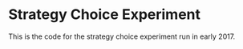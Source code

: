 # Strategy Choice Experiment
This is the code for the strategy choice experiment run in early 2017.

